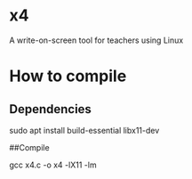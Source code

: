 # x4
A write-on-screen tool for teachers using Linux


# How to compile

## Dependencies

sudo apt install build-essential libx11-dev

##Compile

gcc x4.c -o x4 -lX11 -lm